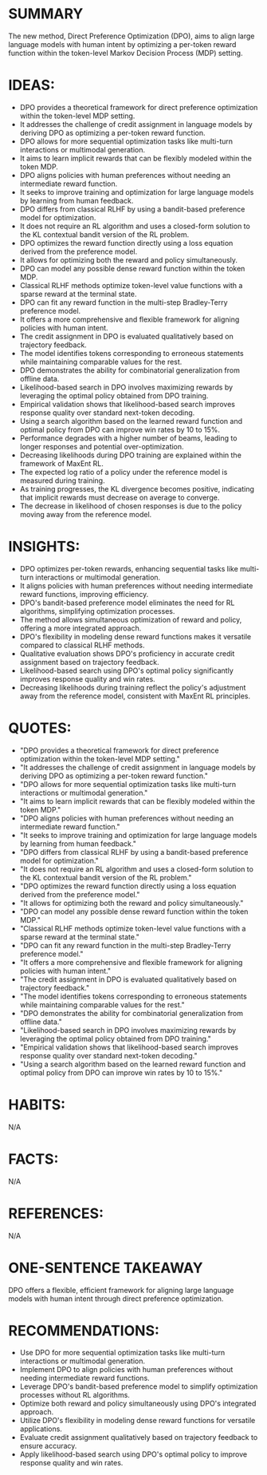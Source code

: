 # SUMMARY
The new method, Direct Preference Optimization (DPO), aims to align large language models with human intent by optimizing a per-token reward function within the token-level Markov Decision Process (MDP) setting.

# IDEAS:
- DPO provides a theoretical framework for direct preference optimization within the token-level MDP setting.
- It addresses the challenge of credit assignment in language models by deriving DPO as optimizing a per-token reward function.
- DPO allows for more sequential optimization tasks like multi-turn interactions or multimodal generation.
- It aims to learn implicit rewards that can be flexibly modeled within the token MDP.
- DPO aligns policies with human preferences without needing an intermediate reward function.
- It seeks to improve training and optimization for large language models by learning from human feedback.
- DPO differs from classical RLHF by using a bandit-based preference model for optimization.
- It does not require an RL algorithm and uses a closed-form solution to the KL contextual bandit version of the RL problem.
- DPO optimizes the reward function directly using a loss equation derived from the preference model.
- It allows for optimizing both the reward and policy simultaneously.
- DPO can model any possible dense reward function within the token MDP.
- Classical RLHF methods optimize token-level value functions with a sparse reward at the terminal state.
- DPO can fit any reward function in the multi-step Bradley-Terry preference model.
- It offers a more comprehensive and flexible framework for aligning policies with human intent.
- The credit assignment in DPO is evaluated qualitatively based on trajectory feedback.
- The model identifies tokens corresponding to erroneous statements while maintaining comparable values for the rest.
- DPO demonstrates the ability for combinatorial generalization from offline data.
- Likelihood-based search in DPO involves maximizing rewards by leveraging the optimal policy obtained from DPO training.
- Empirical validation shows that likelihood-based search improves response quality over standard next-token decoding.
- Using a search algorithm based on the learned reward function and optimal policy from DPO can improve win rates by 10 to 15%.
- Performance degrades with a higher number of beams, leading to longer responses and potential over-optimization.
- Decreasing likelihoods during DPO training are explained within the framework of MaxEnt RL.
- The expected log ratio of a policy under the reference model is measured during training.
- As training progresses, the KL divergence becomes positive, indicating that implicit rewards must decrease on average to converge.
- The decrease in likelihood of chosen responses is due to the policy moving away from the reference model.

# INSIGHTS:
- DPO optimizes per-token rewards, enhancing sequential tasks like multi-turn interactions or multimodal generation.
- It aligns policies with human preferences without needing intermediate reward functions, improving efficiency.
- DPO's bandit-based preference model eliminates the need for RL algorithms, simplifying optimization processes.
- The method allows simultaneous optimization of reward and policy, offering a more integrated approach.
- DPO's flexibility in modeling dense reward functions makes it versatile compared to classical RLHF methods.
- Qualitative evaluation shows DPO's proficiency in accurate credit assignment based on trajectory feedback.
- Likelihood-based search using DPO's optimal policy significantly improves response quality and win rates.
- Decreasing likelihoods during training reflect the policy's adjustment away from the reference model, consistent with MaxEnt RL principles.

# QUOTES:
- "DPO provides a theoretical framework for direct preference optimization within the token-level MDP setting."
- "It addresses the challenge of credit assignment in language models by deriving DPO as optimizing a per-token reward function."
- "DPO allows for more sequential optimization tasks like multi-turn interactions or multimodal generation."
- "It aims to learn implicit rewards that can be flexibly modeled within the token MDP."
- "DPO aligns policies with human preferences without needing an intermediate reward function."
- "It seeks to improve training and optimization for large language models by learning from human feedback."
- "DPO differs from classical RLHF by using a bandit-based preference model for optimization."
- "It does not require an RL algorithm and uses a closed-form solution to the KL contextual bandit version of the RL problem."
- "DPO optimizes the reward function directly using a loss equation derived from the preference model."
- "It allows for optimizing both the reward and policy simultaneously."
- "DPO can model any possible dense reward function within the token MDP."
- "Classical RLHF methods optimize token-level value functions with a sparse reward at the terminal state."
- "DPO can fit any reward function in the multi-step Bradley-Terry preference model."
- "It offers a more comprehensive and flexible framework for aligning policies with human intent."
- "The credit assignment in DPO is evaluated qualitatively based on trajectory feedback."
- "The model identifies tokens corresponding to erroneous statements while maintaining comparable values for the rest."
- "DPO demonstrates the ability for combinatorial generalization from offline data."
- "Likelihood-based search in DPO involves maximizing rewards by leveraging the optimal policy obtained from DPO training."
- "Empirical validation shows that likelihood-based search improves response quality over standard next-token decoding."
- "Using a search algorithm based on the learned reward function and optimal policy from DPO can improve win rates by 10 to 15%."

# HABITS:
N/A

# FACTS:
N/A

# REFERENCES:
N/A

# ONE-SENTENCE TAKEAWAY
DPO offers a flexible, efficient framework for aligning large language models with human intent through direct preference optimization.

# RECOMMENDATIONS:
- Use DPO for more sequential optimization tasks like multi-turn interactions or multimodal generation.
- Implement DPO to align policies with human preferences without needing intermediate reward functions.
- Leverage DPO's bandit-based preference model to simplify optimization processes without RL algorithms.
- Optimize both reward and policy simultaneously using DPO's integrated approach.
- Utilize DPO's flexibility in modeling dense reward functions for versatile applications.
- Evaluate credit assignment qualitatively based on trajectory feedback to ensure accuracy.
- Apply likelihood-based search using DPO's optimal policy to improve response quality and win rates.